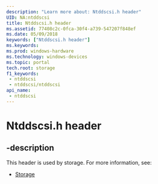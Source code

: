 ```yaml
---
description: "Learn more about: Ntddscsi.h header"
UID: NA:ntddscsi
title: Ntddscsi.h header
ms.assetid: 77408c2c-0fca-30f4-a739-547207f848ef
ms.date: 05/09/2018
keywords: ["Ntddscsi.h header"]
ms.keywords: 
ms.prod: windows-hardware
ms.technology: windows-devices
ms.topic: portal
tech.root: storage
f1_keywords:
 - ntddscsi
 - ntddscsi/ntddscsi
api_name:
 - ntddscsi
---
```


# Ntddscsi.h header


## -description

This header is used by storage. For more information, see:

- [Storage](../_storage/index.md)

